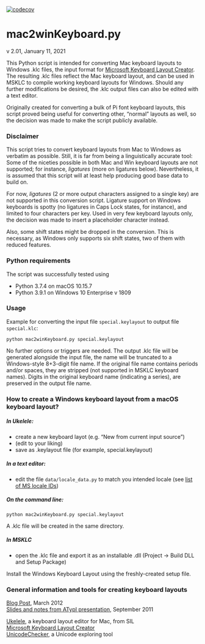 [![codecov](https://codecov.io/gh/adobe-type-tools/keyboard-layouts/branch/main/graph/badge.svg?token=n2PuH5nJQr)](https://codecov.io/gh/adobe-type-tools/keyboard-layouts)

mac2winKeyboard.py
=====
v 2.01, January 11, 2021

This Python script is intended for converting Mac keyboard layouts to Windows .klc files, the input format for [Microsoft Keyboard Layout Creator]. The resulting .klc files reflect the Mac keyboard layout, and can be used in MSKLC to compile working keyboard layouts for Windows. Should any further modifications be desired, the .klc output files can also be edited with a text editor.

Originally created for converting a bulk of Pi font keyboard layouts, this script proved being useful for converting other, “normal” layouts as well, so the decision was made to make the script publicly available.


### Disclaimer

This script tries to convert keyboard layouts from Mac to Windows as verbatim as possible. Still, it is far from being a linguistically accurate tool: Some of the niceties possible in both Mac and Win keyboard layouts are not supported; for instance, _ligatures_ (more on ligatures below). Nevertheless, it is assumed that this script will at least help producing good base data to build on.

For now, _ligatures_ (2 or more output characters assigned to a single key) are not supported in this conversion script. Ligature support on Windows keyboards is spotty (no ligatures in Caps Lock states, for instance), and limited to four characters per key. Used in very few keyboard layouts only, the decision was made to insert a placeholder character instead.

Also, some shift states might be dropped in the conversion. This is necessary, as Windows only supports six shift states, two of them with reduced features.


### Python requirements

The script was successfully tested using

- Python 3.7.4 on macOS 10.15.7
- Python 3.9.1 on Windows 10 Enterprise v 1809


### Usage

Example for converting the input file `special.keylayout` to output file `special.klc`:

	python mac2winKeyboard.py special.keylayout

No further options or triggers are needed. The output .klc file will be generated alongside the input file, the name will be truncated to a Windows-style 8+3-digit file name. If the original file name contains periods and/or spaces, they are stripped (not supported in MSKLC keyboard names). Digits in the original keyboard name (indicating a series), are preserved in the output file name.


### How to create a Windows keyboard layout from a macOS keyboard layout?

##### In Ukelele:
- create a new keyboard layot (e.g. “New from current input source”)
- (edit to your liking)
- save as .keylayout file (for example, special.keylayout)

##### In a text editor:
- edit the file `data/locale_data.py` to match you intended locale (see [list of MS locale IDs])

##### On the command line:

	python mac2winKeyboard.py special.keylayout

A .klc file will be created in the same directory.

##### In MSKLC

- open the .klc file and export it as an installable .dll (Project → Build DLL and Setup Package)

Install the Windows Keyboard Layout using the freshly-created setup file.


### General information and tools for creating keyboard layouts

[Blog Post], March 2012  
[Slides and notes from ATypI presentation], September 2011  

[Ukelele], a keyboard layout editor for Mac, from SIL  
[Microsoft Keyboard Layout Creator]  
[UnicodeChecker], a Unicode exploring tool  


[Microsoft Keyboard Layout Creator]: https://www.microsoft.com/en-us/download/details.aspx?id=102134  
[list of MS locale IDs]: https://docs.microsoft.com/en-us/openspecs/windows_protocols/ms-lcid/63d3d639-7fd2-4afb-abbe-0d5b5551eef8
  
[Slides and notes from ATypI presentation]: https://blog.typekit.com/wp-content/uploads/2012/03/keyboard_layouts_annotated.pdf
[Blog Post]: https://blog.typekit.com/2012/03/06/on-keyboard-layouts/
[Ukelele]: https://software.sil.org/ukelele/
[UnicodeChecker]: https://earthlingsoft.net/UnicodeChecker/